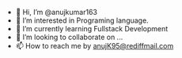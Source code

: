 - 👋 Hi, I’m @anujkumar163
- 👀 I’m interested in Programing language.
- 🌱 I’m currently learning Fullstack Development 
- 💞️ I’m looking to collaborate on ...
- 📫 How to reach me by anujK95@rediffmail.com

<!---
anujkumar163/anujkumar163 is a ✨ special ✨ repository because its `README.md` (this file) appears on your GitHub profile.
You can click the Preview link to take a look at your changes.
--->
